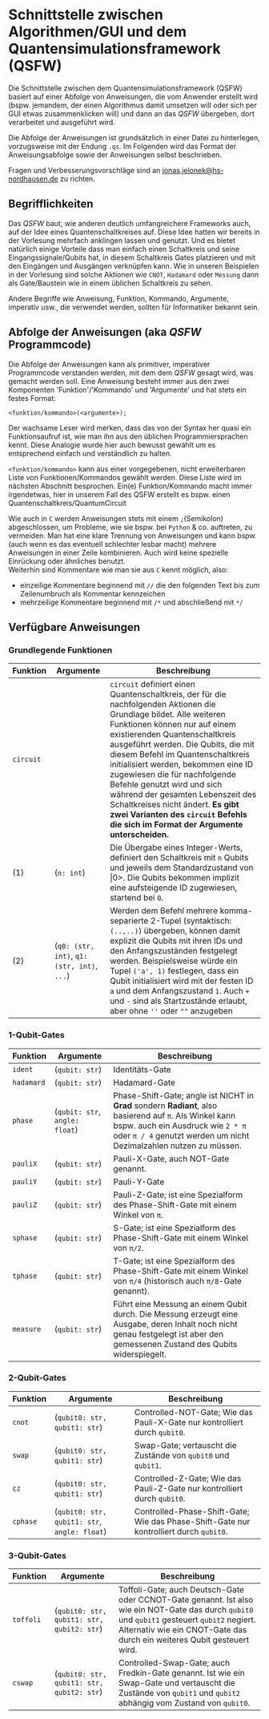 # Schnittstelle zwischen Algorithmen/GUI und dem Quantensimulationsframework (QSFW)

Die Schnittstelle zwischen dem Quantensimulationsframework (QSFW) basiert auf einer Abfolge von Anweisungen, die vom Anwender
erstellt wird (bspw. jemandem, der einen Algorithmus damit umsetzen will oder sich per GUI etwas zusammenklicken will) und 
dann an das *QSFW* übergeben, dort verarbeitet und ausgeführt wird.

Die Abfolge der Anweisungen ist grundsätzlich in einer Datei zu hinterlegen, vorzugsweise mit der Endung `.qs`. Im Folgenden wird
das Format der Anweisungsabfolge sowie der Anweisungen selbst beschrieben.

Fragen und Verbesserungsvorschläge sind an [jonas.jelonek@hs-nordhausen.de](mailto:jonas.jelonek@hs-nordhausen.de) zu richten.

## Begrifflichkeiten

Das *QSFW* baut, wie anderen deutlich umfangreichere Frameworks auch, auf der Idee eines Quantenschaltkreises auf. Diese Idee hatten wir bereits in der
Vorlesung mehrfach anklingen lassen und genutzt. Und es bietet natürlich einige Vorteile dass man einfach einen Schaltkreis und seine Eingangssignale/Qubits hat,
in diesem Schaltkreis Gates platzieren und mit den Eingängen und Ausgängen verknüpfen kann. Wie in unseren Beispielen in der Vorlesung sind solche Aktionen wie
`CNOT`, `Hadamard` oder `Messung` dann als Gate/Baustein wie in einem üblichen Schaltkreis zu sehen.   
   
Andere Begriffe wie Anweisung, Funktion, Kommando, Argumente, imperativ usw., die verwendet werden, sollten für Informatiker bekannt sein.

## Abfolge der Anweisungen (aka *QSFW* Programmcode)

Die Abfolge der Anweisungen kann als primitiver, imperativer Programmcode verstanden werden, mit dem dem *QSFW* gesagt wird, was gemacht werden soll.
Eine Anweisung besteht immer aus den zwei Komponenten 'Funktion'/'Kommando' und 'Argumente' und hat stets ein festes Format:
```
<funktion/kommando>(<argumente>);
```

Der wachsame Leser wird merken, dass das von der Syntax her quasi ein Funktionsaufruf ist, wie man ihn aus den üblichen Programmiersprachen kennt.
Diese Analogie wurde hier auch bewusst gewählt um es entsprechend einfach und verständlich zu halten.   
   
`<funktion/kommando>` kann aus einer vorgegebenen, nicht erweiterbaren Liste von Funktionen/Kommandos gewählt werden. Diese Liste wird im nächsten Abschnitt besprochen.
Ein(e) Funktion/Kommando macht immer irgendetwas, hier in unserem Fall des QSFW erstellt es bspw. einen Quantenschaltkreis/QuantumCircuit
   
Wie auch in `C` werden Anweisungen stets mit einem `;`(Semikolon) abgeschlossen, um Probleme, wie sie bspw. bei `Python` & co. auftreten, zu vermeiden.
Man hat eine klare Trennung von Anweisungen und kann bspw. (auch wenn es das eventuell schlechter lesbar macht) mehrere Anweisungen in einer Zeile kombinieren.
Auch wird keine spezielle Einrückung oder ähnliches benutzt.   
Weiterhin sind Kommentare wie man sie aus `C` kennt möglich, also:
- einzeilige Kommentare beginnend mit `//` die den folgenden Text bis zum Zeilenumbruch als Kommentar kennzeichen
- mehrzeilige Kommentare beginnend mit `/*` und abschließend mit `*/`

## Verfügbare Anweisungen

### Grundlegende Funktionen

| Funktion | Argumente | Beschreibung |
|-------------------|-----------|--------------|
| `circuit`			| | `circuit` definiert einen Quantenschaltkreis, der für die nachfolgenden Aktionen die Grundlage bildet. Alle weiteren Funktionen können nur auf einem existierenden Quantenschaltkreis ausgeführt werden. Die Qubits, die mit diesem Befehl im Quantenschaltkreis initialisiert werden, bekommen eine ID zugewiesen die für nachfolgende Befehle genutzt wird und sich während der gesamten Lebenszeit des Schaltkreises nicht ändert. **Es gibt zwei Varianten des `circuit` Befehls die sich im Format der Argumente unterscheiden.** |
| (1) | (`n: int`) | Die Übergabe eines Integer-Werts, definiert den Schaltkreis mit `n` Qubits und jeweils dem Standardzustand von \|0>. Die Qubits bekommen implizit eine aufsteigende ID zugewiesen, startend bei `0`. |
| (2) | (`q0: (str, int)`, `q1: (str, int)`, `...`) | Werden dem Befehl mehrere komma-separierte 2-Tupel (syntaktisch: `(..,..)`) übergeben, können damit explizit die Qubits mit ihren IDs und den Anfangszuständen festgelegt werden. Beispielsweise würde ein Tupel `('a', 1)` festlegen, dass ein Qubit initialisiert wird mit der festen ID `a` und dem Anfangszustand `1`. Auch `+` und `-` sind als Startzustände erlaubt, aber ohne `''` oder `""` anzugeben |

### 1-Qubit-Gates

| Funktion | Argumente | Beschreibung |
|-------------------|-----------|--------------|
| `ident` | (`qubit: str`) | Identitäts-Gate |
| `hadamard` | (`qubit: str`) | Hadamard-Gate |
| `phase` | (`qubit: str`, `angle: float`) | Phase-Shift-Gate; angle ist NICHT in **Grad** sondern **Radiant**, also basierend auf `π`. Als Winkel kann bspw. auch ein Ausdruck wie `2 * π` oder `π / 4` genutzt werden um nicht Dezimalzahlen nutzen zu müssen. |
| `pauliX` | (`qubit: str`) | Pauli-X-Gate, auch NOT-Gate genannt. |
| `pauliY` | (`qubit: str`) | Pauli-Y-Gate |
| `pauliZ` | (`qubit: str`) | Pauli-Z-Gate; ist eine Spezialform des Phase-Shift-Gate mit einem Winkel von `π`. |
| `sphase` | (`qubit: str`) | S-Gate; ist eine Spezialform des Phase-Shift-Gate mit einem Winkel von `π/2`. |
| `tphase` | (`qubit: str`) | T-Gate; ist eine Spezialform des Phase-Shift-Gate mit einem Winkel von `π/4` (historisch auch `π/8`-Gate genannt). |
| `measure` | (`qubit: str`) | Führt eine Messung an einem Qubit durch. Die Messung erzeugt eine Ausgabe, deren Inhalt noch nicht genau festgelegt ist aber den gemessenen Zustand des Qubits widerspiegelt. |

### 2-Qubit-Gates

| Funktion | Argumente | Beschreibung |
|-------------------|-----------|--------------|
| `cnot` | (`qubit0: str, qubit1: str`) | Controlled-NOT-Gate; Wie das Pauli-X-Gate nur kontrolliert durch `qubit0`. |
| `swap` | (`qubit0: str, qubit1: str`) | Swap-Gate; vertauscht die Zustände von `qubit0` und `qubit1`. |
| `cz` | (`qubit0: str, qubit1: str`) | Controlled-Z-Gate; Wie das Pauli-Z-Gate nur kontrolliert durch `qubit0`. |
| `cphase` | (`qubit0: str, qubit1: str`, `angle: float`) | Controlled-Phase-Shift-Gate; Wie das Phase-Shift-Gate nur kontrolliert durch `qubit0`. |

### 3-Qubit-Gates

| Funktion | Argumente | Beschreibung |
|-------------------|-----------|--------------|
| `toffoli` | (`qubit0: str, qubit1: str, qubit2: str`) | Toffoli-Gate; auch Deutsch-Gate oder CCNOT-Gate genannt. Ist also wie ein NOT-Gate das durch `qubit0` und `qubit1` gesteuert `qubit2` negiert. Alternativ wie ein CNOT-Gate das durch ein weiteres Qubit gesteuert wird. |
| `cswap` | (`qubit0: str, qubit1: str, qubit2: str`) | Controlled-Swap-Gate; auch Fredkin-Gate genannt. Ist wie ein Swap-Gate und vertauscht die Zustände von `qubit1` und `qubit2` abhängig vom Zustand von `qubit0`. |